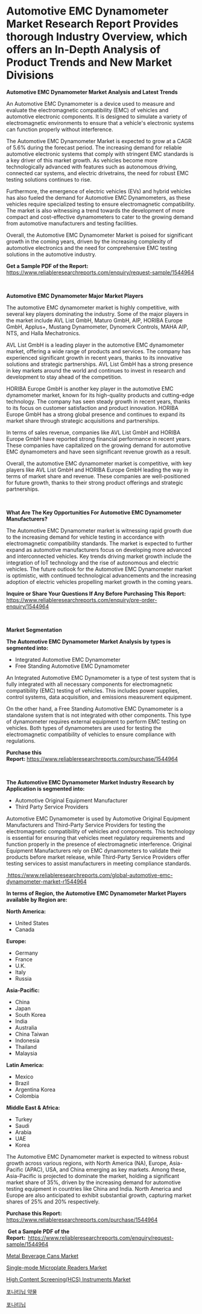 <p><h1>Automotive EMC Dynamometer Market Research Report Provides thorough Industry Overview, which offers an In-Depth Analysis of Product Trends and New Market Divisions</h1></p><p><strong>Automotive EMC Dynamometer Market Analysis and Latest Trends</strong></p>
<p><p>An Automotive EMC Dynamometer is a device used to measure and evaluate the electromagnetic compatibility (EMC) of vehicles and automotive electronic components. It is designed to simulate a variety of electromagnetic environments to ensure that a vehicle's electronic systems can function properly without interference.</p><p>The Automotive EMC Dynamometer Market is expected to grow at a CAGR of 5.6% during the forecast period. The increasing demand for reliable automotive electronic systems that comply with stringent EMC standards is a key driver of this market growth. As vehicles become more technologically advanced with features such as autonomous driving, connected car systems, and electric drivetrains, the need for robust EMC testing solutions continues to rise.</p><p>Furthermore, the emergence of electric vehicles (EVs) and hybrid vehicles has also fueled the demand for Automotive EMC Dynamometers, as these vehicles require specialized testing to ensure electromagnetic compatibility. The market is also witnessing a trend towards the development of more compact and cost-effective dynamometers to cater to the growing demand from automotive manufacturers and testing facilities.</p><p>Overall, the Automotive EMC Dynamometer Market is poised for significant growth in the coming years, driven by the increasing complexity of automotive electronics and the need for comprehensive EMC testing solutions in the automotive industry.</p></p>
<p><strong>Get a Sample PDF of the Report:&nbsp;</strong> <a href="https://www.reliableresearchreports.com/enquiry/request-sample/1544964">https://www.reliableresearchreports.com/enquiry/request-sample/1544964</a></p>
<p>&nbsp;</p>
<p><strong>Automotive EMC Dynamometer Major Market Players</strong></p>
<p><p>The automotive EMC dynamometer market is highly competitive, with several key players dominating the industry. Some of the major players in the market include AVL List GmbH, Maturo GmbH, AIP, HORIBA Europe GmbH, Applus+, Mustang Dynamometer, Dynomerk Controls, MAHA AIP, NTS, and Halla Mechatronics.</p><p>AVL List GmbH is a leading player in the automotive EMC dynamometer market, offering a wide range of products and services. The company has experienced significant growth in recent years, thanks to its innovative solutions and strategic partnerships. AVL List GmbH has a strong presence in key markets around the world and continues to invest in research and development to stay ahead of the competition.</p><p>HORIBA Europe GmbH is another key player in the automotive EMC dynamometer market, known for its high-quality products and cutting-edge technology. The company has seen steady growth in recent years, thanks to its focus on customer satisfaction and product innovation. HORIBA Europe GmbH has a strong global presence and continues to expand its market share through strategic acquisitions and partnerships.</p><p>In terms of sales revenue, companies like AVL List GmbH and HORIBA Europe GmbH have reported strong financial performance in recent years. These companies have capitalized on the growing demand for automotive EMC dynamometers and have seen significant revenue growth as a result.</p><p>Overall, the automotive EMC dynamometer market is competitive, with key players like AVL List GmbH and HORIBA Europe GmbH leading the way in terms of market share and revenue. These companies are well-positioned for future growth, thanks to their strong product offerings and strategic partnerships.</p></p>
<p>&nbsp;</p>
<p><strong>What Are The Key Opportunities For Automotive EMC Dynamometer Manufacturers?</strong></p>
<p><p>The Automotive EMC Dynamometer market is witnessing rapid growth due to the increasing demand for vehicle testing in accordance with electromagnetic compatibility standards. The market is expected to further expand as automotive manufacturers focus on developing more advanced and interconnected vehicles. Key trends driving market growth include the integration of IoT technology and the rise of autonomous and electric vehicles. The future outlook for the Automotive EMC Dynamometer market is optimistic, with continued technological advancements and the increasing adoption of electric vehicles propelling market growth in the coming years.</p></p>
<p><strong>Inquire or Share Your Questions If Any Before Purchasing This Report:</strong> <a href="https://www.reliableresearchreports.com/enquiry/pre-order-enquiry/1544964">https://www.reliableresearchreports.com/enquiry/pre-order-enquiry/1544964</a></p>
<p>&nbsp;</p>
<p><strong>Market Segmentation</strong></p>
<p><strong>The Automotive EMC Dynamometer Market Analysis by types is segmented into:</strong></p>
<p><ul><li>Integrated Automotive EMC Dynamometer</li><li>Free Standing Automotive EMC Dynamometer</li></ul></p>
<p><p>An Integrated Automotive EMC Dynamometer is a type of test system that is fully integrated with all necessary components for electromagnetic compatibility (EMC) testing of vehicles. This includes power supplies, control systems, data acquisition, and emissions measurement equipment. </p><p>On the other hand, a Free Standing Automotive EMC Dynamometer is a standalone system that is not integrated with other components. This type of dynamometer requires external equipment to perform EMC testing on vehicles. Both types of dynamometers are used for testing the electromagnetic compatibility of vehicles to ensure compliance with regulations.</p></p>
<p><strong>Purchase this Report:&nbsp;</strong><a href="https://www.reliableresearchreports.com/purchase/1544964">https://www.reliableresearchreports.com/purchase/1544964</a></p>
<p>&nbsp;</p>
<p><strong>The Automotive EMC Dynamometer Market Industry Research by Application is segmented into:</strong></p>
<p><ul><li>Automotive Original Equipment Manufacturer</li><li>Third Party Service Providers</li></ul></p>
<p><p>Automotive EMC Dynamometer is used by Automotive Original Equipment Manufacturers and Third-Party Service Providers for testing the electromagnetic compatibility of vehicles and components. This technology is essential for ensuring that vehicles meet regulatory requirements and function properly in the presence of electromagnetic interference. Original Equipment Manufacturers rely on EMC dynamometers to validate their products before market release, while Third-Party Service Providers offer testing services to assist manufacturers in meeting compliance standards.</p></p>
<p><a href="https://www.reliableresearchreports.com/global-automotive-emc-dynamometer-market-r1544964">&nbsp;https://www.reliableresearchreports.com/global-automotive-emc-dynamometer-market-r1544964</a></p>
<p><strong>In terms of Region, the Automotive EMC Dynamometer Market Players available by Region are:</strong></p>
<p>
    <p> <strong> North America: </strong>
        <ul>
            <li>United States</li>
            <li>Canada</li>
        </ul>
        </p> 
    <p> <strong> Europe: </strong>
        <ul>
            <li>Germany</li>
            <li>France</li>
            <li>U.K.</li>
            <li>Italy</li>
            <li>Russia</li>
        </ul>
        </p> 
    <p> <strong> Asia-Pacific: </strong>
        <ul>
            <li>China</li>
            <li>Japan</li>
            <li>South Korea</li>
            <li>India</li>
            <li>Australia</li>
            <li>China Taiwan</li>
            <li>Indonesia</li>
            <li>Thailand</li>
            <li>Malaysia</li>
        </ul>
        </p> 
    <p> <strong> Latin America: </strong>
        <ul>
            <li>Mexico</li>
            <li>Brazil</li>
            <li>Argentina Korea</li>
            <li>Colombia</li>
        </ul>
        </p> 
    <p> <strong> Middle East & Africa: </strong>
        <ul>
            <li>Turkey</li>
            <li>Saudi</li>
            <li>Arabia</li>
            <li>UAE</li>
            <li>Korea</li>
        </ul>
    </p>
    </p>
<p><p>The Automotive EMC Dynamometer market is expected to witness robust growth across various regions, with North America (NA), Europe, Asia-Pacific (APAC), USA, and China emerging as key markets. Among these, Asia-Pacific is projected to dominate the market, holding a significant market share of 35%, driven by the increasing demand for automotive testing equipment in countries like China and India. North America and Europe are also anticipated to exhibit substantial growth, capturing market shares of 25% and 20% respectively.</p></p>
<p><strong>Purchase this Report: </strong><a href="https://www.reliableresearchreports.com/purchase/1544964">https://www.reliableresearchreports.com/purchase/1544964</a></p>
<p>&nbsp;<strong>Get a Sample PDF of the Report:&nbsp;&nbsp;</strong><a href="https://www.reliableresearchreports.com/enquiry/request-sample/1544964">https://www.reliableresearchreports.com/enquiry/request-sample/1544964</a></p>
<p><strong></strong></p>
<p><p><a href="https://issuu.com/reportprime-2/docs/metal-beverage-cans-market-size-2030.pptx">Metal Beverage Cans Market</a></p><p><a href="https://github.com/pgtimber/Market-Research-Report-List-2/blob/main/single-mode-microplate-readers-market.md">Single-mode Microplate Readers Market</a></p><p><a href="https://github.com/lataunyatinikmelvin59ilbd0dv/Market-Research-Report-List-2/blob/main/high-content-screeninghcs-instruments-market.md">High Content Screening(HCS) Instruments Market</a></p><p><a href="https://github.com/chupp85/Market-Research-Report-List-1/blob/main/275150336591.md">포나티닙 약물</a></p><p><a href="https://github.com/JackieFauhey9089475/Market-Research-Report-List-1/blob/main/533490636590.md">포나티닙</a></p></p>